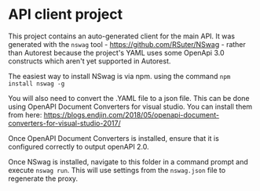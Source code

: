 # API client project

This project contains an auto-generated client for the main API. It was generated with the `nswag` tool - https://github.com/RSuter/NSwag - rather than Autorest because the project's YAML uses some OpenApi 3.0 constructs which aren't yet supported in Autorest.

The easiest way to install NSwag is via npm. using the command `npm install nswag -g`

You will also need to convert the .YAML file to a json file. This can be done using OpenAPI Document Converters for visual studio. You can install them from here: https://blogs.endjin.com/2018/05/openapi-document-converters-for-visual-studio-2017/

Once OpenAPI Document Converters is installed, ensure that it is configured correctly to output openAPI 2.0.

Once NSwag is installed, navigate to this folder in a command prompt and execute `nswag run`. This will use settings from the `nswag.json` file to regenerate the proxy.